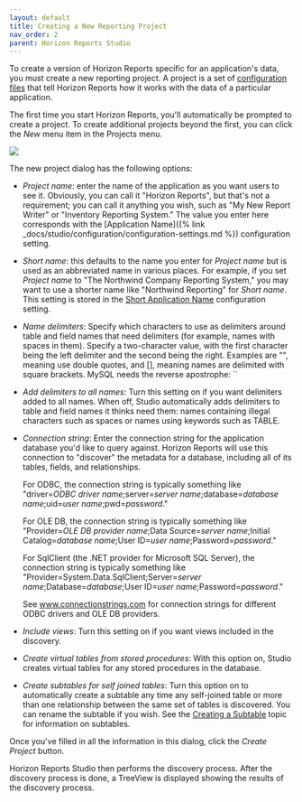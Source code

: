 ```yaml
---
layout: default
title: Creating a New Reporting Project
nav_order: 2
parent: Horizon Reports Studio
---
```


To create a version of Horizon Reports specific for an application's data, you must create a new reporting project. A project is a set of [configuration files](vfps://Topic/_0OY0RHHKC) that tell Horizon Reports how it works with the data of a particular application.

The first time you start Horizon Reports, you'll automatically be prompted to create a project. To create additional projects beyond the first, you can click the *New* menu item in the Projects menu.

![](images/newproject.png)

The new project dialog has the following options:

* *Project name*: enter the name of the application as you want users to see it. Obviously, you can call it "Horizon Reports", but that's not a requirement; you can call it anything you wish, such as "My New Report Writer" or "Inventory Reporting System." The value you enter here corresponds with the [Application Name]({% link _docs/studio/configuration/configuration-settings.md %}) configuration setting.

* *Short name*: this defaults to the name you enter for *Project name* but is used as an abbreviated name in various places. For example, if you set *Project name* to "The Northwind Company Reporting System," you may want to use a shorter name like "Northwind Reporting" for *Short name*. This setting is stored in the [Short Application Name](vfps://Topic/_1RV0RJ3Z1) configuration setting.

* *Name delimiters*: Specify which characters to use as delimiters around table and field names that need delimiters (for example, names with spaces in them). Specify a two-character value, with the first character being the left delimiter and the second being the right. Examples are "", meaning use double quotes, and [], meaning names are delimited with square brackets. MySQL needs the reverse apostrophe: ``

* *Add delimiters to all names*: Turn this setting on if you want delimiters added to all names. When off, Studio automatically adds delimiters to table and field names it thinks need them: names containing illegal characters such as spaces or names using keywords such as TABLE. 

* *Connection string*: Enter the connection string for the application database you'd like to query against. Horizon Reports will use this connection to "discover" the metadata for a database, including all of its tables, fields, and relationships.

    For ODBC, the connection string is typically something like "driver=*ODBC driver name*;server=*server name*;database=*database name*;uid=*user name*;pwd=*password*."

    For OLE DB, the connection string is typically something like "Provider=*OLE DB provider name*;Data Source=*server name*;Initial Catalog=*database name*;User ID=*user name*;Password=*password*."

    For SqlClient (the .NET provider for Microsoft SQL Server), the connection string is typically something like "Provider=System.Data.SqlClient;Server=*server name*;Database=*database*;User ID=*user name*;Password=*password*."

    See <a href="http://www.connectionstrings.com" target="top">www.connectionstrings.com</a> for connection strings for different ODBC drivers and OLE DB providers.


* *Include views*: Turn this setting on if you want views included in the discovery.

* *Create virtual tables from stored procedures*: With this option on, Studio creates virtual tables for any stored procedures in the database. 

* *Create subtables for self joined tables*: Turn this option on to automatically create a subtable any time any self-joined table or more than one relationship between the same set of tables is discovered. You can rename the subtable if you wish. See the [Creating a Subtable](vfps://Topic/_0VK0SX8IO) topic for information on subtables.

Once you've filled in all the information in this dialog, click the *Create Project* button. 

Horizon Reports Studio then performs the discovery process. After the discovery process is done, a TreeView is displayed showing the results of the discovery process. 
